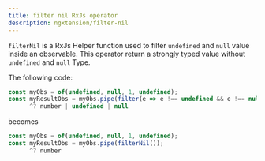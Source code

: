 ```yaml
---
title: filter nil RxJs operator
description: ngxtension/filter-nil
---
```


`filterNil` is a RxJs Helper function used to filter `undefined` and `null` value inside an observable. This operator return a strongly typed value without `undefined` and `null` Type.

The following code:

```ts
const myObs = of(undefined, null, 1, undefined);
const myResultObs = myObs.pipe(filter(e => e !== undefined && e !== null));
      ^? number | undefined | null
```

becomes

```ts
const myObs = of(undefined, null, 1, undefined);
const myResultObs = myObs.pipe(filterNil());
      ^? number
```
